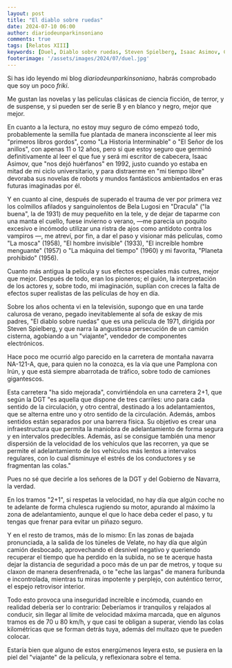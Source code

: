 ```yaml
---
layout: post
title: "El diablo sobre ruedas"
date: 2024-07-10 06:00
author: diariodeunparkinsoniano
comments: true
tags: [Relatos XIII] 
keywords: [Duel, Diablo sobre ruedas, Steven Spielberg, Isaac Asimov, Ciencia Ficción, Películas clásicas,NA-121-A]
footerimage: '/assets/images/2024/07/duel.jpg'
---
```

Si has ido leyendo mi blog *diariodeunparkinsoniano*, habrás comprobado que soy un poco *friki*.

Me gustan las novelas y las películas clásicas de ciencia ficción, de terror, y de suspense, y si pueden ser de serie B y en blanco y negro, mejor que mejor.

En cuanto a la lectura, no estoy muy seguro de cómo empezó todo, probablemente la semilla fue plantada de manera inconsciente al leer mis "primeros libros gordos", como "La Historia Interminable" o "El Señor de los anillos", con apenas 11 o 12 años, pero si que estoy seguro que germinó definitivamente al leer el que fue y será mi escritor de cabecera, Isaac Asimov, que "nos dejó huérfanos" en 1992, justo cuando yo estaba en mitad de mi ciclo universitario, y para distraerme en "mi tiempo libre" devoraba sus novelas de robots y mundos fantásticos ambientados en eras futuras imaginadas por él.

Y en cuanto al cine, después de superado el trauma de ver por primera vez los colmillos afilados y sanguinolentos de Bela Lugosi en "Dracula" ("la buena", la de 1931) de muy pequeñito en la tele, y de dejar de taparme con una manta el cuello, fuese invierno o verano, —me parecía un poquito excesivo e incómodo utilizar una ristra de ajos como antídoto contra los vampiros —, me atreví, por fin, a dar el paso y visionar más películas, como "La mosca" (1958), "El hombre invisible" (1933), "El increíble hombre menguante" (1957) o "La máquina del tiempo" (1960) y mi favorita, "Planeta prohibido" (1956).

Cuanto más antigua la película y sus efectos especiales más cutres, mejor que mejor. Después de todo, eran los pioneros; el guión, la interpretación de los actores y, sobre todo, mi imaginación, suplían con creces la falta de efectos super realistas de las películas de hoy en día.

Sobre los años ochenta vi en la televisión, supongo que en una tarde calurosa de verano, pegado inevitablemente al sofa de eskay de mis padres, "El diablo sobre ruedas” que es una película de 1971, dirigida por Steven Spielberg, y que narra la angustiosa persecución de un camión cisterna, agobiando a un "viajante", vendedor de componentes electrónicos.

Hace poco me ocurrió algo parecido en la carretera de montaña navarra NA-121-A, que, para quien no la conozca, es la vía que une Pamplona con Irún, y que está siempre abarrotada de tráfico, sobre todo de camiones gigantescos.

Esta carretera "ha sido mejorada", convirtiéndola en una carretera 2+1, que según la DGT "es aquella que dispone de tres carriles: uno para cada sentido de la circulación, y otro central, destinado a los adelantamientos, que se alterna entre uno y otro sentido de la circulación. Además, ambos sentidos están separados por una barrera física. Su objetivo es crear una infraestructura que permita la maniobra de adelantamiento de forma segura y en intervalos predecibles. Además, así se consigue también una menor dispersión de la velocidad de los vehículos que las recorren, ya que se permite el adelantamiento de los vehículos más lentos a intervalos regulares, con lo cual disminuye el estrés de los conductores y se fragmentan las colas."

Pues no sé que decirle a los señores de la DGT y del Gobierno de Navarra, la verdad.

En los tramos "2+1", si respetas la velocidad, no hay día que algún coche no te adelante de forma chulesca rugiendo su motor, apurando al máximo la zona de adelantamiento, aunque el que lo hace deba ceder el paso, y tu tengas que frenar para evitar un piñazo seguro.

Y en el resto de tramos, más de lo mismo: En las zonas de bajada pronunciada, a la salida de los túneles de Velate, no hay día que algún camión desbocado, aprovechando el desnivel negativo y queriendo recuperar el tiempo que ha perdido en la subida, no se te acerque hasta dejar la distancia de seguridad a poco más de un par de metros, y toque su claxon de manera desenfrenada, o te "eche las largas" de manera furibunda e incontrolada, mientras tu miras impotente y perplejo, con auténtico terror, el espejo retrovisor interior.

Todo esto provoca una inseguridad increíble e incómoda, cuando en realidad debería ser lo contrario: Deberíamos ir tranquilos y relajados al conducir, sin llegar al límite de velocidad máxima marcada, que en algunos tramos es de 70 u 80 km/h, y que casi te obligan a superar, viendo las colas kilométricas que se forman detrás tuya, además del multazo que te pueden colocar.

Estaría bien que alguno de estos energúmenos leyera esto, se pusiera en la piel del "viajante" de la película, y reflexionara sobre el tema.
